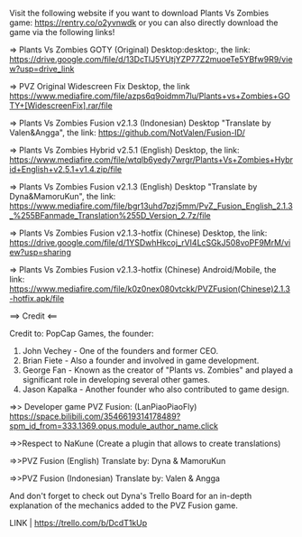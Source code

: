 Visit the following website if you want to download Plants Vs Zombies game: https://rentry.co/o2yvnwdk or you can also directly download the game via the following links!

=> Plants Vs Zombies GOTY (Original) Desktop:desktop:, the link: https://drive.google.com/file/d/13DcTlJ5YUtjYZP77Z2muoeTe5YBfw9R9/view?usp=drive_link

=> PVZ Original Widescreen Fix Desktop, the link https://www.mediafire.com/file/azps6q9oidmm7lu/Plants+vs+Zombies+GOTY+[WidescreenFix].rar/file

=> Plants Vs Zombies Fusion v2.1.3 (Indonesian) Desktop "Translate by Valen&Angga", the link: https://github.com/NotValen/Fusion-ID/

=> Plants Vs Zombies Hybrid v2.5.1 (English) Desktop, the link: https://www.mediafire.com/file/wtqlb6yedy7wrgr/Plants+Vs+Zombies+Hybrid+English+v2.5.1+v1.4.zip/file

=> Plants Vs Zombies Fusion v2.1.3 (English) Desktop "Translate by Dyna&MamoruKun", the link: https://www.mediafire.com/file/bgr13uhd7pzj5mm/PvZ_Fusion_English_2.1.3_%255BFanmade_Translation%255D_Version_2.7z/file

=> Plants Vs Zombies Fusion v2.1.3-hotfix (Chinese) Desktop, the link: https://drive.google.com/file/d/1YSDwhHkcoj_rVI4LcSGkJ508voPF9MrM/view?usp=sharing

=> Plants Vs Zombies Fusion v2.1.3-hotfix (Chinese) Android/Mobile, the link: https://www.mediafire.com/file/k0z0nex080vtckk/PVZFusion(Chinese)2.1.3-hotfix.apk/file

==> Credit <==

Credit to: PopCap Games, the founder:
1. John Vechey - One of the founders and former CEO.
2. Brian Fiete - Also a founder and involved in game development.
3. George Fan - Known as the creator of "Plants vs. Zombies" and played a significant role in developing several other games.
4. Jason Kapalka - Another founder who also contributed to game design.

=>> Developer game PVZ Fusion: (LanPiaoPiaoFly) https://space.bilibili.com/3546619314178489?spm_id_from=333.1369.opus.module_author_name.click

=>>Respect to NaKune (Create a plugin that allows to create translations)

=>>PVZ Fusion (English) Translate by: Dyna & MamoruKun

=>>PVZ Fusion (Indonesian) Translate by: Valen & Angga

And don't forget to check out Dyna's Trello Board for an in-depth explanation of the mechanics added to the PVZ Fusion game.

LINK | https://trello.com/b/DcdT1kUp
